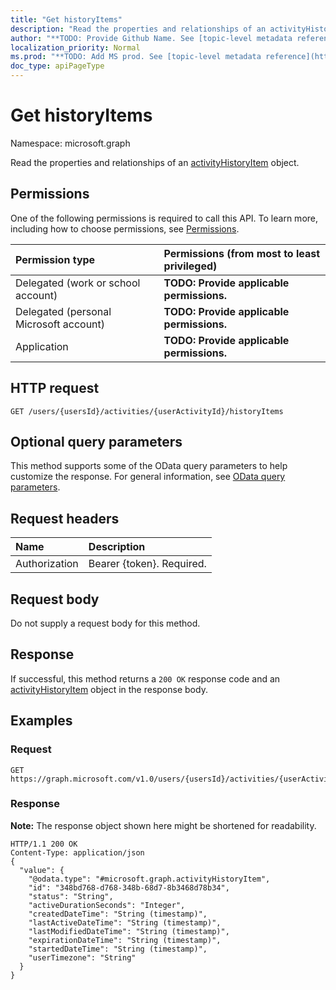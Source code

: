 ```yaml
---
title: "Get historyItems"
description: "Read the properties and relationships of an activityHistoryItem object."
author: "**TODO: Provide Github Name. See [topic-level metadata reference](https://msgo.azurewebsites.net/add/document/guidelines/metadata.html#topic-level-metadata)**"
localization_priority: Normal
ms.prod: "**TODO: Add MS prod. See [topic-level metadata reference](https://msgo.azurewebsites.net/add/document/guidelines/metadata.html#topic-level-metadata)**"
doc_type: apiPageType
---
```


# Get historyItems

Namespace: microsoft.graph

Read the properties and relationships of an [activityHistoryItem](../resources/projectrome-activityhistoryitem.md) object.

## Permissions
One of the following permissions is required to call this API. To learn more, including how to choose permissions, see [Permissions](/concepts/permissions-reference.md).

|Permission type|Permissions (from most to least privileged)|
|:---|:---|
|Delegated (work or school account)|**TODO: Provide applicable permissions.**|
|Delegated (personal Microsoft account)|**TODO: Provide applicable permissions.**|
|Application|**TODO: Provide applicable permissions.**|

## HTTP request

<!-- {
  "blockType": "ignored"
}
-->
``` http
GET /users/{usersId}/activities/{userActivityId}/historyItems
```

## Optional query parameters
This method supports some of the OData query parameters to help customize the response. For general information, see [OData query parameters](/graph/query-parameters).

## Request headers
|Name|Description|
|:---|:---|
|Authorization|Bearer {token}. Required.|

## Request body
Do not supply a request body for this method.

## Response

If successful, this method returns a `200 OK` response code and an [activityHistoryItem](../resources/projectrome-activityhistoryitem.md) object in the response body.

## Examples

### Request
<!-- {
  "blockType": "request",
  "name": "get_activityhistoryitem"
}
-->
``` http
GET https://graph.microsoft.com/v1.0/users/{usersId}/activities/{userActivityId}/historyItems
```


### Response
**Note:** The response object shown here might be shortened for readability.
<!-- {
  "blockType": "response",
  "truncated": true,
  "@odata.type": "microsoft.graph.activityHistoryItem"
}
-->
``` http
HTTP/1.1 200 OK
Content-Type: application/json
{
  "value": {
    "@odata.type": "#microsoft.graph.activityHistoryItem",
    "id": "348bd768-d768-348b-68d7-8b3468d78b34",
    "status": "String",
    "activeDurationSeconds": "Integer",
    "createdDateTime": "String (timestamp)",
    "lastActiveDateTime": "String (timestamp)",
    "lastModifiedDateTime": "String (timestamp)",
    "expirationDateTime": "String (timestamp)",
    "startedDateTime": "String (timestamp)",
    "userTimezone": "String"
  }
}
```

